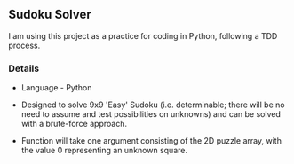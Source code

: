 ## Sudoku Solver

I am using this project as a practice for coding in Python, following a TDD process.

### Details
- Language - Python

- Designed to solve 9x9 'Easy' Sudoku (i.e. determinable; there will be no need to assume and test possibilities on unknowns) and can be solved with a brute-force approach.

- Function will take one argument consisting of the 2D puzzle array, with the value 0 representing an unknown square.
